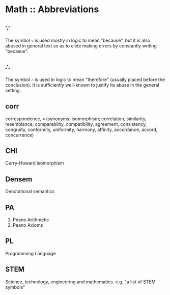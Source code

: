 # Math :: Abbreviations

## ∵
The symbol `∵` is used mostly in logic to mean "because", but it is also abused in general text so as to elide making errors by constantly writing "becasue".

## ∴
The symbol `∴` is used in logic to mean "therefore" (usually placed before the conclusion). It is sufficiently well-known to justify its abuse in the general setting.

## corr
correspondence, `≅`
(synonyms: isomorphism; correlation, similarity, resemblance, comparability, compatibility, agreement, consistency, congruity, conformity, uniformity, harmony, affinity, accordance, accord, concurrence)

## CHI
Curry-Howard isomorphism

## Densem
Denotational semantics

## PA
1. Peano Arithmetic
2. Peano Axioms

## PL
Programming Language

## STEM
Science, technology, engineering and mathematics. 
e.g. "a list of STEM symbols"
